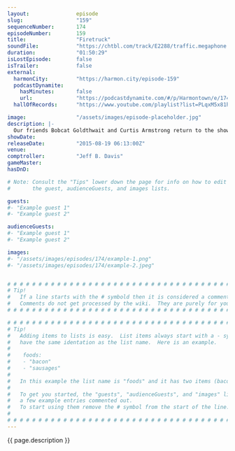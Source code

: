 ```yaml
---
layout:               episode
slug:                 "159"
sequenceNumber:       174
episodeNumber:        159
title:                "Firetruck"
soundFile:            "https://chtbl.com/track/E2288/traffic.megaphone.fm/STA9884448786.mp3?updated=1561415215"
duration:             "01:50:29"
isLostEpisode:        false
isTrailer:            false
external:
  harmonCity:         "https://harmon.city/episode-159"
  podcastDynamite:
    hasMinutes:       false
    url:              "https://podcastdynamite.com/#/p/Harmontown/e/174/159"
  hallOfRecords:      "https://www.youtube.com/playlist?list=PLqxM5x81hNOYtfLrqV8D6yjZ5ebgRnypk"

image:                "/assets/images/episode-placeholder.jpg"
description: |-
  Our friends Bobcat Goldthwait and Curtis Armstrong return to the show with plenty of insane stories to share.
showDate:             
releaseDate:          "2015-08-19 06:13:00Z"
venue:                
comptroller:          "Jeff B. Davis"
gameMaster:           
hasDnD:               

# Note: Consult the "Tips" lower down the page for info on how to edit
#       the guest, audienceGuests, and images lists.

guests:
#- "Example guest 1"
#- "Example guest 2"

audienceGuests:
#- "Example guest 1"
#- "Example guest 2"

images:
#- "/assets/images/episodes/174/example-1.png"
#- "/assets/images/episodes/174/example-2.jpeg"


# # # # # # # # # # # # # # # # # # # # # # # # # # # # # # # # # # # # # # # # # # # # #
# Tip!
#   If a line starts with the # symbold then it is considered a comment.
#   Comments do not get processed by the wiki.  They are purely for your information.
# # # # # # # # # # # # # # # # # # # # # # # # # # # # # # # # # # # # # # # # # # # # #

# # # # # # # # # # # # # # # # # # # # # # # # # # # # # # # # # # # # # # # # # # # # #
# Tip!
#   Adding items to lists is easy.  List items always start with a - symbol and have
#   have the same identation as the list name.  Here is an example.
#
#    foods:
#    - "bacon"
#    - "sausages"
#
#   In this example the list name is "foods" and it has two items (bacon, and sausages).
#
#   To get you started, the "guests", "audienceGuests", and "images" lists below have
#   a few example entries commented out.
#   To start using them remove the # symbol from the start of the line.
#
# # # # # # # # # # # # # # # # # # # # # # # # # # # # # # # # # # # # # # # # # # # # #
---
```


<!-- The episode description will be rendered here -->
{{ page.description }}

<!-- Add your content BELOW here -->
<!-- vvvvvvvvvvvvvvvvvvvvvvvvvvv -->




<!-- ^^^^^^^^^^^^^^^^^^^^^^^^^^^ -->
<!-- Add your content ABOVE here -->

<!-- The episode gallery will be rendered here -->